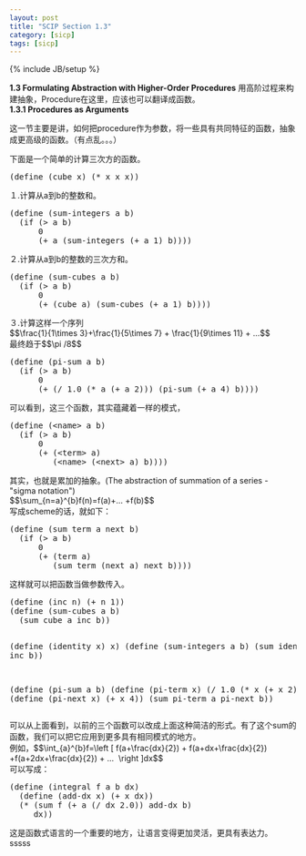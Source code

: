 ```yaml
---
layout: post
title: "SCIP Section 1.3"
category: [sicp]
tags: [sicp]
---
```

{% include JB/setup %}

<div><strong>1.3 Formulating Abstraction with Higher-Order Procedures</strong>
用高阶过程来构建抽象，Procedure在这里，应该也可以翻译成函数。</div>
<div><strong>1.3.1 Procedures as Arguments</strong></div>
<div>

这一节主要是讲，如何把procedure作为参数，将一些具有共同特征的函数，抽象成更高级的函数。（有点乱。。。）

下面是一个简单的计算三次方的函数。

</div>
<pre>(define (cube x) (* x x x))</pre>
<div>１.计算从a到b的整数和。</div>
<pre>(define (sum-integers a b)
  (if (&gt; a b)
      0
      (+ a (sum-integers (+ a 1) b))))</pre>
<div>２.计算从a到b的整数的三次方和。</div>
<pre>(define (sum-cubes a b)
  (if (&gt; a b)
      0
      (+ (cube a) (sum-cubes (+ a 1) b))))</pre>
<div>３.计算这样一个序列</div>
<div>$$\frac{1}{1\times 3}+\frac{1}{5\times 7} + \frac{1}{9\times 11} + ...$$</div>
<div>最终趋于$$\pi /8$$</div>
<pre>(define (pi-sum a b)
  (if (&gt; a b)
      0
      (+ (/ 1.0 (* a (+ a 2))) (pi-sum (+ a 4) b))))</pre>
<div>可以看到，这三个函数，其实蕴藏着一样的模式，</div>
<pre>(define (&lt;name&gt; a b)
  (if (&gt; a b)
      0
      (+ (&lt;term&gt; a)
         (&lt;name&gt; (&lt;next&gt; a) b))))</pre>
<div>其实，也就是累加的抽象。(The abstraction of summation of a series - "sigma notation")</div>
<div>$$\sum_{n=a}^{b}f(n)=f(a)+... +f(b)$$</div>
<div>写成scheme的话，就如下：</div>
<pre>(define (sum term a next b)
  (if (&gt; a b)
      0
      (+ (term a)
         (sum term (next a) next b))))</pre>
<div>这样就可以把函数当做参数传入。</div>
<pre>(define (inc n) (+ n 1))
(define (sum-cubes a b)
  (sum cube a inc b))

(define (identity x) x)
(define (sum-integers a b)
  (sum identity a inc b))

(define (pi-sum a b)
  (define (pi-term x)
    (/ 1.0 (* x (+ x 2))))
  (define (pi-next x)
    (+ x 4))
  (sum pi-term a pi-next b))</pre>
<div>可以从上面看到，以前的三个函数可以改成上面这种简洁的形式。有了这个sum的函数，我们可以把它应用到更多具有相同模式的地方。</div>
<div>例如，$$\int_{a}^{b}f=\left [ f(a+\frac{dx}{2}) + f(a+dx+\frac{dx}{2}) +f(a+2dx+\frac{dx}{2}) + ...  \right ]dx$$</div>
<div>可以写成：</div>
<pre>(define (integral f a b dx)
  (define (add-dx x) (+ x dx))
  (* (sum f (+ a (/ dx 2.0)) add-dx b)
     dx))</pre>
<div>这是函数式语言的一个重要的地方，让语言变得更加灵活，更具有表达力。</div>
<div>sssss</div>